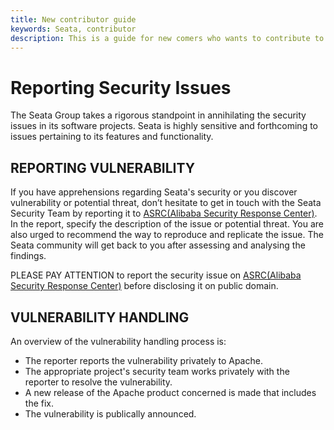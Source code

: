```yaml
---
title: New contributor guide
keywords: Seata, contributor
description: This is a guide for new comers who wants to contribute to Seata.
---
```


# Reporting Security Issues

The Seata Group takes a rigorous standpoint in annihilating the security issues in its software projects. Seata is highly sensitive and forthcoming to issues pertaining to its features and functionality.

## REPORTING VULNERABILITY

If you have apprehensions regarding Seata's security or you discover vulnerability or potential threat, don’t hesitate to get in touch with the Seata Security Team by reporting it to [ASRC(Alibaba Security Response Center)](https://security.alibaba.com/). In the report, specify the description of the issue or potential threat. You are also urged to recommend the way to reproduce and replicate the issue. The Seata community will get back to you after assessing and analysing the findings.

PLEASE PAY ATTENTION to report the security issue on [ASRC(Alibaba Security Response Center)](https://security.alibaba.com/) before disclosing it on public domain.


## VULNERABILITY HANDLING

An overview of the vulnerability handling process is:

* The reporter reports the vulnerability privately to Apache.
* The appropriate project's security team works privately with the reporter to resolve the vulnerability.
* A new release of the Apache product concerned is made that includes the fix.
* The vulnerability is publically announced.
